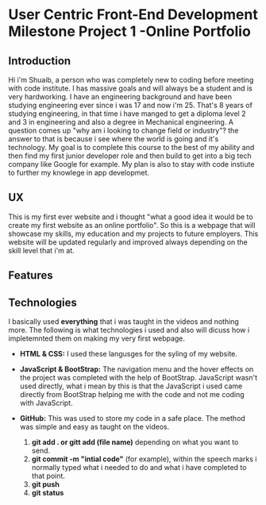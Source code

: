 

# User Centric Front-End Development Milestone Project 1 -Online Portfolio

## Introduction 

Hi i'm Shuaib, a person who was completely new to coding before meeting with code institute. I has massive goals and will always be a student and is very hardworking. I have an engineering background and have been studying engineering ever since i was 17 and now i'm 25. That's 8 years of studying engineering, in that time i have manged to get a diploma level 2 and 3 in engineering and also a degree in Mechanical engineering. A question comes up "why am i looking to change field or industry"? the answer to that is because i see where the world is going and it's technology. My goal is to complete this course to the best of my ability and then find my first junior developer role and then build to get into a big tech company like Google for example. My plan is also to stay with code instiute to further my knowlege in app developmet.    

## UX

This is my first ever website and i thought "what a good idea it would be to create my first website as an online portfolio". So this is a webpage that will showcase my skills, my education and my projects to future employers. This website will be updated regularly and improved always depending on the skill level that i'm at. 

## Features 

## Technologies 
I basically used **everything** that i was taught in the videos and nothing more. The following is what technologies i used and also will dicuss how i impletemnted them on making my very first webpage. 

* **HTML & CSS:** I used these langusges for the syling of my website.
* **JavaScript & BootStrap:** The navigation menu and the hover effects on the project was completed with the help of BootStrap.     JavaScript wasn't used directly, what i mean by this is that the JavaScript i used came directly from BootStrap helping me with the code and not me coding with JavaScript.

* **GitHub:** This was used to store my code in a safe place. The method was simple and easy as taught on the videos. 
    1. **git add . or gitt add (file name)** depending on what you want to send. 
    2. **git commit -m "intial code"** (for example), within the speech marks i normally typed what i needed to do and what i have completed to that point.
    3. **git push** 
    4. **git status**

